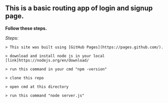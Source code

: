 ## This is a basic routing app of login and signup page.

**Follow these steps.**

*Steps:* 

    > This site was built using [GitHub Pages](https://pages.github.com/).

    > download and install node js in your local [link]https://nodejs.org/en/download/
    
    > run this command in your cmd "npm -version"
      
    > clone this repo
    
    > open cmd at this directory 
    
    > run this command "node server.js"
